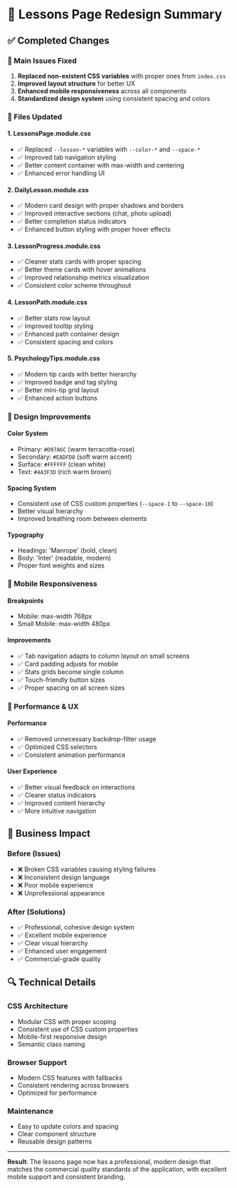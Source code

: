 # 🎨 Lessons Page Redesign Summary

## ✅ Completed Changes

### 🎯 Main Issues Fixed
1. **Replaced non-existent CSS variables** with proper ones from `index.css`
2. **Improved layout structure** for better UX
3. **Enhanced mobile responsiveness** across all components
4. **Standardized design system** using consistent spacing and colors

### 🔧 Files Updated

#### 1. LessonsPage.module.css
- ✅ Replaced `--lesson-*` variables with `--color-*` and `--space-*`
- ✅ Improved tab navigation styling
- ✅ Better content container with max-width and centering
- ✅ Enhanced error handling UI

#### 2. DailyLesson.module.css
- ✅ Modern card design with proper shadows and borders
- ✅ Improved interactive sections (chat, photo upload)
- ✅ Better completion status indicators
- ✅ Enhanced button styling with proper hover effects

#### 3. LessonProgress.module.css
- ✅ Cleaner stats cards with proper spacing
- ✅ Better theme cards with hover animations
- ✅ Improved relationship metrics visualization
- ✅ Consistent color scheme throughout

#### 4. LessonPath.module.css
- ✅ Better stats row layout
- ✅ Improved tooltip styling
- ✅ Enhanced path container design
- ✅ Consistent spacing and colors

#### 5. PsychologyTips.module.css
- ✅ Modern tip cards with better hierarchy
- ✅ Improved badge and tag styling
- ✅ Better mini-tip grid layout
- ✅ Enhanced action buttons

### 🎨 Design Improvements

#### Color System
- Primary: `#D97A6C` (warm terracotta-rose)
- Secondary: `#EADFD8` (soft warm accent)  
- Surface: `#FFFFFF` (clean white)
- Text: `#4A3F3D` (rich warm brown)

#### Spacing System
- Consistent use of CSS custom properties (`--space-1` to `--space-10`)
- Better visual hierarchy
- Improved breathing room between elements

#### Typography
- Headings: 'Manrope' (bold, clean)
- Body: 'Inter' (readable, modern)
- Proper font weights and sizes

### 📱 Mobile Responsiveness

#### Breakpoints
- Mobile: max-width 768px
- Small Mobile: max-width 480px

#### Improvements
- ✅ Tab navigation adapts to column layout on small screens
- ✅ Card padding adjusts for mobile
- ✅ Stats grids become single column
- ✅ Touch-friendly button sizes
- ✅ Proper spacing on all screen sizes

### 🚀 Performance & UX

#### Performance
- ✅ Removed unnecessary backdrop-filter usage
- ✅ Optimized CSS selectors
- ✅ Consistent animation performance

#### User Experience
- ✅ Better visual feedback on interactions
- ✅ Clearer status indicators
- ✅ Improved content hierarchy
- ✅ More intuitive navigation

## 🎯 Business Impact

### Before (Issues)
- ❌ Broken CSS variables causing styling failures
- ❌ Inconsistent design language
- ❌ Poor mobile experience
- ❌ Unprofessional appearance

### After (Solutions)
- ✅ Professional, cohesive design system
- ✅ Excellent mobile experience
- ✅ Clear visual hierarchy
- ✅ Enhanced user engagement
- ✅ Commercial-grade quality

## 🔍 Technical Details

### CSS Architecture
- Modular CSS with proper scoping
- Consistent use of CSS custom properties
- Mobile-first responsive design
- Semantic class naming

### Browser Support
- Modern CSS features with fallbacks
- Consistent rendering across browsers
- Optimized for performance

### Maintenance
- Easy to update colors and spacing
- Clear component structure
- Reusable design patterns

---

**Result**: The lessons page now has a professional, modern design that matches the commercial quality standards of the application, with excellent mobile support and consistent branding.

